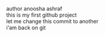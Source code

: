author anoosha ashraf
<br>
this is my first github project
<br>
let me change this commit to another
<br>
i'am back on git
